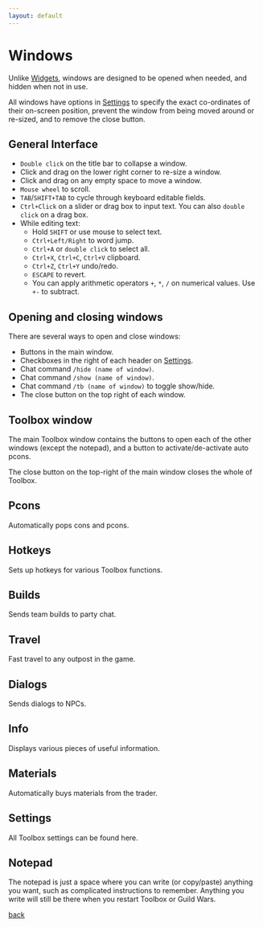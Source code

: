 ```yaml
---
layout: default
---
```


# Windows
Unlike [Widgets](widgets), windows are designed to be opened when needed, and hidden when not in use.

All windows have options in [Settings](settings) to specify the exact co-ordinates of their on-screen position, prevent the window from being moved around or re-sized, and to remove the close button.

## General Interface
* `Double click` on the title bar to collapse a window.
* Click and drag on the lower right corner to re-size a window.
* Click and drag on any empty space to move a window.
* `Mouse wheel` to scroll.
* `TAB`/`SHIFT+TAB` to cycle through keyboard editable fields.
* `Ctrl+Click` on a slider or drag box to input text. You can also `double click` on a drag box.
* While editing text:
  * Hold `SHIFT` or use mouse to select text.
  * `Ctrl+Left/Right` to word jump.
  * `Ctrl+A` or `double click` to select all.
  * `Ctrl+X`, `Ctrl+C`, `Ctrl+V` clipboard.
  * `Ctrl+Z`, `Ctrl+Y` undo/redo.
  * `ESCAPE` to revert.
  * You can apply arithmetic operators `+`, `*`, `/` on numerical values. Use `+-` to subtract.
  
## Opening and closing windows
There are several ways to open and close windows:
* Buttons in the main window.
* Checkboxes in the right of each header on [Settings](settings).
* Chat command `/hide (name of window)`.
* Chat command `/show (name of window)`.
* Chat command `/tb (name of window)` to toggle show/hide.
* The close button on the top right of each window.

## Toolbox window
The main Toolbox window contains the buttons to open each of the other windows (except the notepad), and a button to activate/de-activate auto pcons.

The close button on the top-right of the main window closes the whole of Toolbox.

## Pcons
Automatically pops cons and pcons.

## Hotkeys
Sets up hotkeys for various Toolbox functions.

## Builds
Sends team builds to party chat.

## Travel
Fast travel to any outpost in the game.

## Dialogs
Sends dialogs to NPCs.

## Info
Displays various pieces of useful information.

## Materials
Automatically buys materials from the trader.

## Settings
All Toolbox settings can be found here.

## Notepad
The notepad is just a space where you can write (or copy/paste) anything you want, such as complicated instructions to remember. Anything you write will still be there when you restart Toolbox or Guild Wars.

[back](./)
